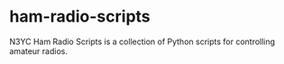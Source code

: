 # ham-radio-scripts
N3YC Ham Radio Scripts is a collection of Python scripts for controlling amateur radios.
